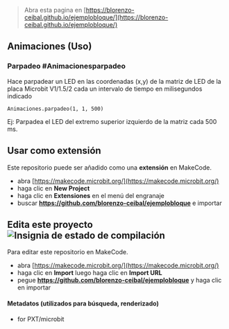 
> Abra esta pagina en [https://blorenzo-ceibal.github.io/ejemplobloque/](https://blorenzo-ceibal.github.io/ejemplobloque/)

## Animaciones (Uso)

### Parpadeo #Animacionesparpadeo

Hace parpadear un LED en las coordenadas (x,y) de la matriz de LED de la placa Microbit V1/1.5/2 cada un intervalo de tiempo en milisegundos indicado

```blocks
Animaciones.parpadeo(1, 1, 500)
```
Ej: Parpadea el LED del extremo superior izquierdo de la matriz cada 500 ms.
## Usar como extensión

Este repositorio puede ser añadido como una **extensión** en MakeCode.

* abra [https://makecode.microbit.org/](https://makecode.microbit.org/)
* haga clic en **New Project**
* haga clic en **Extensiones** en el menú del engranaje
* buscar **https://github.com/blorenzo-ceibal/ejemplobloque** e importar

## Edita este proyecto ![Insignia de estado de compilación](https://github.com/blorenzo-ceibal/ejemplobloque/workflows/MakeCode/badge.svg)

Para editar este repositorio en MakeCode.

* abra [https://makecode.microbit.org/](https://makecode.microbit.org/)
* haga clic en **Import** luego haga clic en **Import URL**
* pegue **https://github.com/blorenzo-ceibal/ejemplobloque** y haga clic en importar

#### Metadatos (utilizados para búsqueda, renderizado)

* for PXT/microbit
<script src="https://makecode.com/gh-pages-embed.js"></script><script>makeCodeRender("{{ site.makecode.home_url }}", "{{ site.github.owner_name }}/{{ site.github.repository_name }}");</script>
